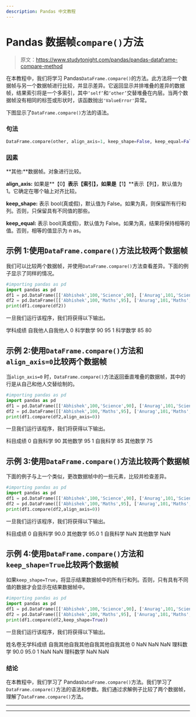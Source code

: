 ```yaml
---
description: Pandas 中文教程
---
```


# Pandas 数据帧`compare()`方法

> 原文：<https://www.studytonight.com/pandas/pandas-dataframe-compare-method>

在本教程中，我们将学习 Pandas`DataFrame.compare()`的方法。此方法将一个数据帧与另一个数据帧进行比较，并显示差异。它返回显示并排堆叠的差异的数据帧，结果索引将是一个多索引，其中`‘self’`和`‘other’`交替堆叠在内层。当两个数据帧没有相同的标签或形状时，该函数抛出`'ValueError'`异常。

下图显示了`DataFrame.compare()`方法的语法。

### 句法

```py
DataFrame.compare(other, align_axis=1, keep_shape=False, keep_equal=False)
```

### 因素

**其他:**数据帧。对象进行比较。

**align_axis:** 如果是**【0】**表示【索引】，如果是**【1】**表示【列】，默认值为 1。它确定在哪个轴上对齐比较。

**keep_shape:** 表示 bool(真或假)，默认值为 False。如果为真，则保留所有行和列。否则，只保留具有不同值的那些。

**keep_equal:** 表示 bool(真或假)，默认值为 False。如果为真，结果将保持相等的值。否则，相等的值显示为 n as。

## 示例 1:使用`DataFrame.compare()`方法比较两个数据帧

我们可以比较两个数据帧，并使用`DataFrame.compare()`方法查看差异。下面的例子显示了同样的情况。

```py
#importing pandas as pd
import pandas as pd
df1 = pd.DataFrame([['Abhishek',100,'Science',90], ['Anurag',101,'Science',85]], columns=['Name', 'Roll No', 'Subject', 'Marks'])
df2 = pd.DataFrame([['Abhishek',100,'Maths',95], ['Anurag',101,'Maths',80]], columns=['Name', 'Roll No', 'Subject', 'Marks'])
print(df1.compare(df2))
```

一旦我们运行该程序，我们将获得以下输出。

学科成绩
自我他人自我他人
0 科学数学 90 95
1 科学数学 85 80

## 示例 2:使用`DataFrame.compare()`方法和`align_axis=0`比较两个数据帧

当`align_axis=0` 时，`DataFrame.compare()`方法返回垂直堆叠的数据帧，其中的行是从自己和他人交替绘制的。

```py
#importing pandas as pd
import pandas as pd
df1 = pd.DataFrame([['Abhishek',100,'Science',90], ['Anurag',101,'Science',85]], columns=['Name', 'Roll No', 'Subject', 'Marks'])
df2 = pd.DataFrame([['Abhishek',100,'Maths',95], ['Anurag',101,'Maths',75]], columns=['Name', 'Roll No', 'Subject', 'Marks'])
print(df1.compare(df2,align_axis=0))
```

一旦我们运行该程序，我们将获得以下输出。

科目成绩
0 自我科学 90
其他数学 95
1 自我科学 85
其他数学 75

## 示例 3:使用`DataFrame.compare()`方法比较两个数据帧

下面的例子与上一个类似，更改数据帧中的一些元素，比较并检查差异。

```py
#importing pandas as pd
import pandas as pd
df1 = pd.DataFrame([['Abhishek',100,'Science',90], ['Anurag',101,'Science',85]], columns=['Name', 'Roll No', 'Subject', 'Marks'])
df2 = pd.DataFrame([['Abhishek',100,'Maths',95], ['Anurag',101,'Maths',85]], columns=['Name', 'Roll No', 'Subject', 'Marks'])
print(df1.compare(df2,align_axis=0))
```

一旦我们运行该程序，我们将获得以下输出。

科目成绩
0 自我科学 90.0
其他数学 95.0
1 自我科学 NaN
其他数学 NaN

## 示例 4:使用`DataFrame.compare()`方法和`keep_shape=True`比较两个数据帧

如果`keep_shape=True`，将显示结果数据帧中的所有行和列。否则，只有具有不同值的数据才会显示在结果数据帧中。

```py
#importing pandas as pd
import pandas as pd
df1 = pd.DataFrame([['Abhishek',100,'Science',90], ['Anurag',101,'Science',85]], columns=['Name', 'Roll No', 'Subject', 'Marks'])
df2 = pd.DataFrame([['Abhishek',100,'Maths',95], ['Anurag',101,'Maths',85]], columns=['Name', 'Roll No', 'Subject', 'Marks'])
print(df1.compare(df2,keep_shape=True))
```

一旦我们运行该程序，我们将获得以下输出。

姓名卷无学科成绩
自我其他自我其他自我其他自我其他
0 NaN NaN NaN 理科数学 90.0 95.0
1 NaN NaN 理科数学 NaN NaN

### 结论

在本教程中，我们学习了 Pandas`DataFrame.compare()`方法。我们学习了`DataFrame.compare()`方法的语法和参数。我们通过求解例子比较了两个数据帧，理解了`DataFrame.compare()`方法。

* * *

* * *